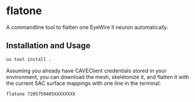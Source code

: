 # flatone

A commandline tool to flatten one EyeWire II neuron automatically.

## Installation and Usage

```bash
uv tool install .
```

Assuming you already have CAVEClient credentials stored in your environment, you can download the mesh, skeletonize it, and flatten it with the current SAC surface mappings with one line in the terminal:

```
flatone 7205759405XXXXXXXX
```



